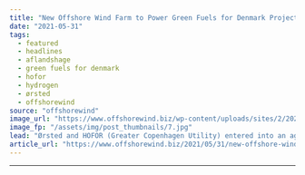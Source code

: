 ```yaml
---
title: "New Offshore Wind Farm to Power Green Fuels for Denmark Project"
date: "2021-05-31"
tags: 
  - featured
  - headlines
  - aflandshage
  - green fuels for denmark
  - hofor
  - hydrogen
  - ørsted
  - offshorewind
source: "offshorewind"
image_url: "https://www.offshorewind.biz/wp-content/uploads/sites/2/2021/05/Avedøre-Power-Station.jpg"
image_fp: "/assets/img/post_thumbnails/7.jpg"
lead: "Ørsted and HOFOR (Greater Copenhagen Utility) entered into an agreement that will secure green"
article_url: "https://www.offshorewind.biz/2021/05/31/new-offshore-wind-farm-to-power-green-fuels-for-denmark-project/"
---
```


---
